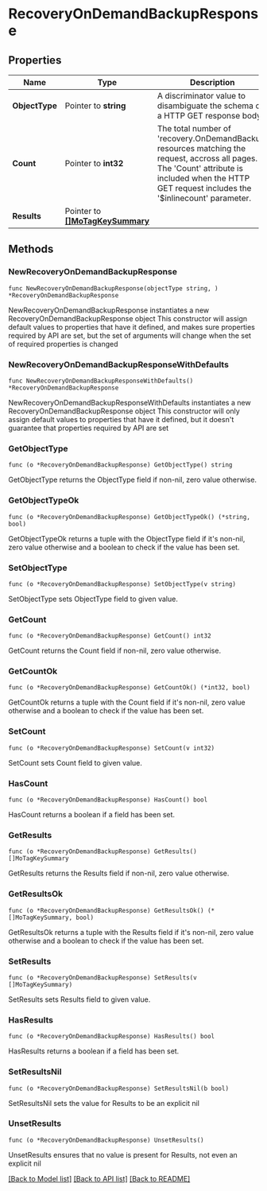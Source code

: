 # RecoveryOnDemandBackupResponse

## Properties

Name | Type | Description | Notes
------------ | ------------- | ------------- | -------------
**ObjectType** | Pointer to **string** | A discriminator value to disambiguate the schema of a HTTP GET response body. | 
**Count** | Pointer to **int32** | The total number of &#39;recovery.OnDemandBackup&#39; resources matching the request, accross all pages. The &#39;Count&#39; attribute is included when the HTTP GET request includes the &#39;$inlinecount&#39; parameter. | [optional] 
**Results** | Pointer to [**[]MoTagKeySummary**](MoTagKeySummary.md) |  | [optional] 

## Methods

### NewRecoveryOnDemandBackupResponse

`func NewRecoveryOnDemandBackupResponse(objectType string, ) *RecoveryOnDemandBackupResponse`

NewRecoveryOnDemandBackupResponse instantiates a new RecoveryOnDemandBackupResponse object
This constructor will assign default values to properties that have it defined,
and makes sure properties required by API are set, but the set of arguments
will change when the set of required properties is changed

### NewRecoveryOnDemandBackupResponseWithDefaults

`func NewRecoveryOnDemandBackupResponseWithDefaults() *RecoveryOnDemandBackupResponse`

NewRecoveryOnDemandBackupResponseWithDefaults instantiates a new RecoveryOnDemandBackupResponse object
This constructor will only assign default values to properties that have it defined,
but it doesn't guarantee that properties required by API are set

### GetObjectType

`func (o *RecoveryOnDemandBackupResponse) GetObjectType() string`

GetObjectType returns the ObjectType field if non-nil, zero value otherwise.

### GetObjectTypeOk

`func (o *RecoveryOnDemandBackupResponse) GetObjectTypeOk() (*string, bool)`

GetObjectTypeOk returns a tuple with the ObjectType field if it's non-nil, zero value otherwise
and a boolean to check if the value has been set.

### SetObjectType

`func (o *RecoveryOnDemandBackupResponse) SetObjectType(v string)`

SetObjectType sets ObjectType field to given value.


### GetCount

`func (o *RecoveryOnDemandBackupResponse) GetCount() int32`

GetCount returns the Count field if non-nil, zero value otherwise.

### GetCountOk

`func (o *RecoveryOnDemandBackupResponse) GetCountOk() (*int32, bool)`

GetCountOk returns a tuple with the Count field if it's non-nil, zero value otherwise
and a boolean to check if the value has been set.

### SetCount

`func (o *RecoveryOnDemandBackupResponse) SetCount(v int32)`

SetCount sets Count field to given value.

### HasCount

`func (o *RecoveryOnDemandBackupResponse) HasCount() bool`

HasCount returns a boolean if a field has been set.

### GetResults

`func (o *RecoveryOnDemandBackupResponse) GetResults() []MoTagKeySummary`

GetResults returns the Results field if non-nil, zero value otherwise.

### GetResultsOk

`func (o *RecoveryOnDemandBackupResponse) GetResultsOk() (*[]MoTagKeySummary, bool)`

GetResultsOk returns a tuple with the Results field if it's non-nil, zero value otherwise
and a boolean to check if the value has been set.

### SetResults

`func (o *RecoveryOnDemandBackupResponse) SetResults(v []MoTagKeySummary)`

SetResults sets Results field to given value.

### HasResults

`func (o *RecoveryOnDemandBackupResponse) HasResults() bool`

HasResults returns a boolean if a field has been set.

### SetResultsNil

`func (o *RecoveryOnDemandBackupResponse) SetResultsNil(b bool)`

 SetResultsNil sets the value for Results to be an explicit nil

### UnsetResults
`func (o *RecoveryOnDemandBackupResponse) UnsetResults()`

UnsetResults ensures that no value is present for Results, not even an explicit nil

[[Back to Model list]](../README.md#documentation-for-models) [[Back to API list]](../README.md#documentation-for-api-endpoints) [[Back to README]](../README.md)


